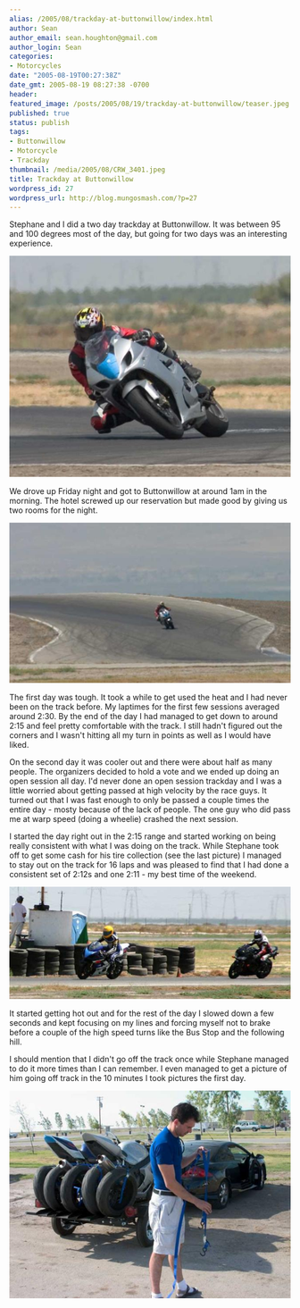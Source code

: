 ```yaml
---
alias: /2005/08/trackday-at-buttonwillow/index.html
author: Sean
author_email: sean.houghton@gmail.com
author_login: Sean
categories:
- Motorcycles
date: "2005-08-19T00:27:38Z"
date_gmt: 2005-08-19 08:27:38 -0700
header:
featured_image: /posts/2005/08/19/trackday-at-buttonwillow/teaser.jpeg
published: true
status: publish
tags:
- Buttonwillow
- Motorcycle
- Trackday
thumbnail: /media/2005/08/CRW_3401.jpeg
title: Trackday at Buttonwillow
wordpress_id: 27
wordpress_url: http://blog.mungosmash.com/?p=27
---
```

Stephane and I did a two day trackday at Buttonwillow.  It was between 95 and 100 degrees most of the day, but going for two days was an interesting experience.

![](CRW_3401.jpeg)

We drove up Friday night and got to Buttonwillow at around 1am in the morning.  The hotel screwed up our reservation but made good by giving us two rooms for the night.

![](CRW_3378.jpeg)

The first day was tough.  It took a while to get used the heat and I had never been on the track before.  My laptimes for the first few sessions averaged around 2:30.  By the end of the day I had managed to get down to around 2:15 and feel pretty comfortable with the track.  I still hadn't figured out the corners and I wasn't hitting all my turn in points as well as I would have liked.

On the second day it was cooler out and there were about half as many people.  The organizers decided to hold a vote and we ended up doing an open session all day.  I'd never done an open session trackday and I was a little worried about getting passed at high velocity by the race guys.  It turned out that I was fast enough to only be passed a couple times the entire day - mosty because of the lack of people.  The one guy who did pass me at warp speed (doing a wheelie) crashed the next session.

I started the day right out in the 2:15 range and started working on being really consistent with what I was doing on the track.  While Stephane took off to get some cash for his tire collection (see the last picture) I managed to stay out on the track for 16 laps and was pleased to find that I had done a consistent set of 2:12s and one 2:11 - my best time of the weekend.

![](IMG_1391.jpeg)

It started getting hot out and for the rest of the day I slowed down a few seconds and kept focusing on my lines and forcing myself not to brake before a couple of the high speed turns like the Bus Stop and the following hill.

I should mention that I didn't go off the track once while Stephane managed to do it more times than I can remember.  I even managed to get a picture of him going off track in the 10 minutes I took pictures the first day.

![](CRW_3426.jpeg)

